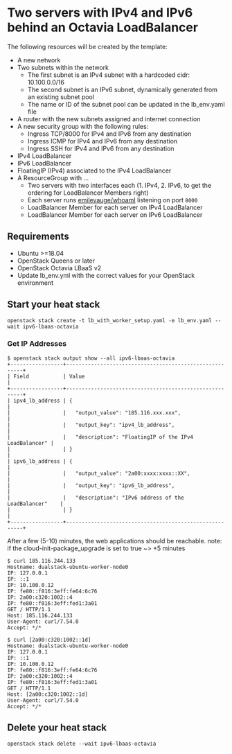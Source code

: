 # Two servers with IPv4 and IPv6 behind an Octavia LoadBalancer

The following resources will be created by the template:

* A new network
* Two subnets within the network
  * The first subnet is an IPv4 subnet with a hardcoded cidr: 10.100.0.0/16
  * The second subnet is an IPv6 subnet, dynamically generated from an existing subnet pool
  * The name or ID of the subnet pool can be updated in the lb_env.yaml file
* A router with the new subnets assigned and internet connection
* A new security group with the following rules:
  * Ingress TCP/8000 for IPv4 and IPv6 from any destination
  * Ingress ICMP for IPv4 and IPv6 from any destination
  * Ingress SSH for IPv4 and IPv6 from any destination
* IPv4 LoadBalancer
* IPv6 LoadBalancer
* FloatingIP (IPv4) associated to the IPv4 LoadBalancer
* A ResourceGroup with ...
  * Two servers with two interfaces each (1. IPv4, 2. IPv6, to get the ordering for LoadBalancer Members right)
  * Each server runs [emilevauge/whoamI](https://github.com/emilevauge/whoamI) listening on port `8000`
  * LoadBalancer Member for each server on IPv4 LoadBalancer
  * LoadBalancer Member for each server on IPv6 LoadBalancer

## Requirements

* Ubuntu >=18.04
* OpenStack Queens or later
* OpenStack Octavia LBaaS v2
* Update lb_env.yml with the correct values for your OpenStack environment

## Start your heat stack

`openstack stack create -t lb_with_worker_setup.yaml -e lb_env.yaml --wait ipv6-lbaas-octavia`

### Get IP Addresses

```
$ openstack stack output show --all ipv6-lbaas-octavia
+-----------------+--------------------------------------------------------+
| Field           | Value                                                  |
+-----------------+--------------------------------------------------------+
| ipv4_lb_address | {                                                      |
|                 |   "output_value": "185.116.xxx.xxx",                   |
|                 |   "output_key": "ipv4_lb_address",                     |
|                 |   "description": "FloatingIP of the IPv4 LoadBalancer" |
|                 | }                                                      |
| ipv6_lb_address | {                                                      |
|                 |   "output_value": "2a00:xxxx:xxxx::XX",                |
|                 |   "output_key": "ipv6_lb_address",                     |
|                 |   "description": "IPv6 address of the LoadBalancer"    |
|                 | }                                                      |
+-----------------+--------------------------------------------------------+

```

After a few (5-10) minutes, the web applications should be reachable.
note: if the cloud-init-package_upgrade is set to true ~> +5 minutes

```
$ curl 185.116.244.133
Hostname: dualstack-ubuntu-worker-node0
IP: 127.0.0.1
IP: ::1
IP: 10.100.0.12
IP: fe80::f816:3eff:fe64:6c76
IP: 2a00:c320:1002::4
IP: fe80::f816:3eff:fed1:3a01
GET / HTTP/1.1
Host: 185.116.244.133
User-Agent: curl/7.54.0
Accept: */*

$ curl [2a00:c320:1002::1d]
Hostname: dualstack-ubuntu-worker-node0
IP: 127.0.0.1
IP: ::1
IP: 10.100.0.12
IP: fe80::f816:3eff:fe64:6c76
IP: 2a00:c320:1002::4
IP: fe80::f816:3eff:fed1:3a01
GET / HTTP/1.1
Host: [2a00:c320:1002::1d]
User-Agent: curl/7.54.0
Accept: */*

```

## Delete your heat stack

`openstack stack delete --wait ipv6-lbaas-octavia`
